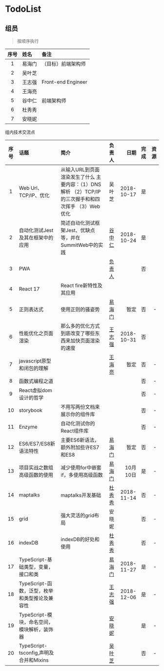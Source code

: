# TodoList

## 组员

> 按顺序执行

|序号|姓名|备注|
|:--:|:--|:--|
|1|易海门|（目标）前端架构师|
|2|吴叶芝||
|3|王志强|Front-end Engineer|
|4|王海亮||
|5|谷中仁|前端架构师|
|6|杜秀秀||
|7|安晓妮||

组内技术交流点

|序号|话题|简介|负责人|日期|完成|资源|
|:--:|:--|:--|:--:|--:|:--|--:|
|1|Web Url、TCP/IP、优化|从输入URL到页面渲染发生了什么  主要内容：（1）DNS解析 （2）TCP/IP的三次握手和和四次挥手 （3）Web优化 |吴叶芝|2018-10-17|是||
|2|自动化测试Jest及其在框架中的应用|简述自动化测试框架Jest、优缺点等，并在SummitWeb中的实践|[谷中仁](https://github.com/guzhongren)|2018-10-24|是||
|3|PWA||[负责人]()||否||
|4|React 17|React fire新特性及其应用|||||
|5|正则表达式|使用正则的骚姿势|[易海门](https://github.com/haihaio)|暂定|否|-|
|6|性能优化之页面渲染|那么多的优化方式到底改变了哪些东西来加快页面渲染的速度| [王志强](https://github.com/MisterAlexHunt) |2018-10-31| 否 ||
|7|javascript原型和闭包的理解||[王海亮](https://github.com/mozi01)|暂定|否|-|
|8|函数式编程之道||||否|-|
|9|React虚拟dom设计的哲学||||否|-|
|10|storybook|不用写两份文档来展示你的组件库|||否|-|
|11|Enzyme|自动化测试你的React组件库|||否|-|
|12|ES6/ES7/ES8新语法特性|主要ES6新语法，额外附加些许ES7和ES8|[易海门](https://github.com/haihaio)|暂定|否|-|
|13|项目实战之数组高级函数的使用|减少使用for中嵌套if，多使用高级函数|[易海门](https://github.com/haihaio)|10月10日|是|-|
|14|maptalks|maptalks开发基础|[杜秀秀](https://github.com/dxiuxiu)|2018-11-14|否|-|
|15|grid|强大灵活的grid布局|安晓妮||否|-|
|16|indexDB|indexDB的好处和使用|[杜秀秀](https://github.com/dxiuxiu)||否|-|
|17|TypeScript-基础类型，变量，接口和类||[易海门](https://github.com/haihaio)|2018-11-27|是|-|
|18|TypeScript-函数，泛型，枚举和类型推论及兼容性||[王志强](https://github.com/xxx)|2018-12-06|是|-|
|19|TypeScript-模块，命名空间，模块解析，装饰器||[安晓妮](https://github.com/xxx)||是|-|
|20|TypeScript-tsconfig,声明及合并和Mixins||[吴叶芝](https://github.com/wuyezhi0613)||否|-|
